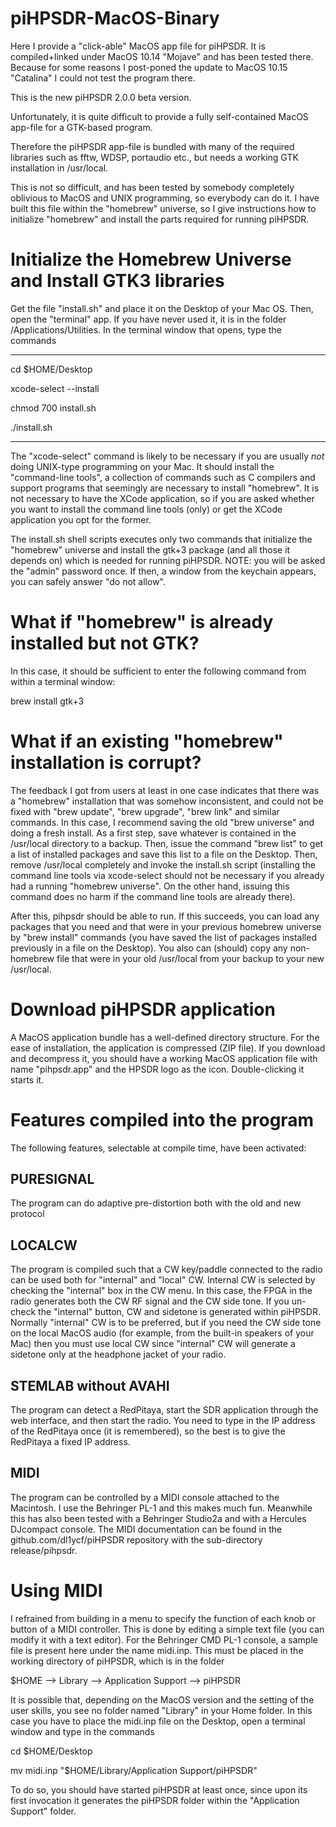 # piHPSDR-MacOS-Binary

Here I provide a "click-able" MacOS app file for piHPSDR.
It is compiled+linked under MacOS 10.14 "Mojave" and
has been tested there. Because for some reasons I post-poned
the update to MacOS 10.15 "Catalina" I could not test the
program there.

This is the new piHPSDR 2.0.0 beta version.

Unfortunately, it is quite difficult to provide a
fully self-contained MacOS app-file for a GTK-based program.

Therefore the piHPSDR app-file is bundled with many of the
required libraries such as fftw, WDSP, portaudio etc., but
needs a working GTK installation in /usr/local.

This is not so difficult, and has been tested by somebody
completely oblivious to MacOS and UNIX programming, so
everybody can do it. I have built this file within the
"homebrew" universe, so I give instructions how to
initialize "homebrew" and install the parts required for
running piHPSDR.

Initialize the Homebrew Universe and Install GTK3 libraries
===========================================================

Get the file "install.sh" and place it on the Desktop
of your Mac OS. Then, open the "terminal" app. If you
have never used it, it is in the folder
/Applications/Utilities. In the terminal window that
opens, type the commands

---------------------------------------------------------------------------
cd $HOME/Desktop

xcode-select --install

chmod 700 install.sh

./install.sh

---------------------------------------------------------------------------

The "xcode-select" command is likely to be necessary if you are usually
*not* doing UNIX-type programming on your Mac. It should install the
"command-line tools", a collection of 
commands such as C compilers and support programs that seemingly are
necessary to install "homebrew". It is not necessary to have the XCode
application, so if you are asked whether you want to install the command
line tools (only) or get the XCode application you opt for the former.

The install.sh shell scripts executes only two commands that
initialize the
"homebrew" universe and install the gtk+3 package (and 
all those it depends on) which
is needed for running piHPSDR. NOTE: you will be asked
the "admin" password once. If then, a window from the
keychain appears, you can safely answer "do not allow".

What if "homebrew" is already installed but not GTK?
=====================================================

In this case, it should be sufficient to enter the following
command from within a terminal window:

brew install gtk+3

What if an existing "homebrew" installation is corrupt?
=======================================================

The feedback I got from users at least in one case indicates that
there was a "homebrew" installation that was somehow inconsistent,
and could not be fixed with "brew update", "brew upgrade",
"brew link" and similar commands. In this case, I recommend saving
the old "brew universe" and doing a fresh install. As a first step,
save whatever is contained in the /usr/local directory to a backup.
Then, issue the command "brew list" to get a list of installed
packages and save this list to a file on the Desktop.
Then, remove /usr/local completely and invoke the install.sh
script (installing the command line tools via xcode-select should not
be necessary if you already had a running "homebrew universe". On the
other hand, issuing this command does no harm if the command line
tools are already there).

After this, pihpsdr should be able to run. If this succeeds, you can
load any packages that you need and that were in your previous 
homebrew universe by "brew install" commands (you have saved the list of
packages installed previously in a file on the Desktop). You also can
(should) copy any non-homebrew file that were in your old /usr/local from your backup
to your new /usr/local.

Download piHPSDR application
============================

A MacOS application bundle has a well-defined directory structure. For the ease of installation,
the application is compressed (ZIP file). If you download and decompress it, you should have
a working MacOS application file with name "pihpsdr.app" and the HPSDR logo as the icon.
Double-clicking it starts it.

Features compiled into the program
==================================

The following features, selectable at compile time, have been activated:

PURESIGNAL
----------
The program can do adaptive pre-distortion both with the old and new protocol

LOCALCW
-------
The program is compiled such that a CW key/paddle connected to the radio
can be used both for "internal" and "local" CW. Internal CW is selected
by checking the "internal" box in the CW menu. In this case, the FPGA
in the radio generates both the CW RF signal and the CW side tone.
If you un-check the "internal" button, CW and sidetone is generated
within piHPSDR. Normally "internal" CW is to be preferred, but if
you need the CW side tone on the local MacOS audio (for example, from
the built-in speakers of your Mac) then you must use local CW since
"internal" CW will generate a sidetone only at the headphone jacket
of your radio.
              
STEMLAB without AVAHI
---------------------
The program can detect a RedPitaya, start the SDR application through the web
interface, and then start the radio. You need to type in the IP address of the
RedPitaya once (it is remembered), so the best is to give the RedPitaya a
fixed IP address.

MIDI  
----
The program can be controlled by a MIDI console attached to the Macintosh.
I use the Behringer PL-1 and this makes much fun. Meanwhile this has also
been tested with a Behringer Studio2a and with a Hercules DJcompact console.
The MIDI documentation can be found in the github.com/dl1ycf/piHPSDR repository
with the sub-directory release/pihpsdr.

              
Using MIDI
==========

I refrained from building in a menu to specify the function of each knob or button
of a MIDI controller. This is done by editing a simple text file (you can modify it
with a text editor). For the Behringer CMD PL-1 console, a sample file is present here
under the name midi.inp.
This must be placed in the working directory of piHPSDR, which is in the folder

$HOME  --> Library --> Application Support --> piHPSDR

It is possible that, depending on the MacOS version and the setting of the user skills,
you see no folder named "Library" in your Home folder. In this case you have to place the
midi.inp file on the Desktop, open a terminal window and type in the commands

cd $HOME/Desktop

mv midi.inp "$HOME/Library/Application Support/piHPSDR"

To do so, you should have started piHPSDR at least once, since upon its first invocation
it generates the piHPSDR folder within the "Application Support" folder.


